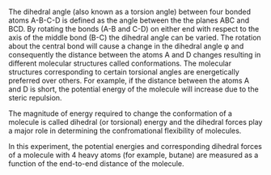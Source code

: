 The dihedral angle (also known as a torsion angle) between four bonded atoms A-B-C-D is defined as the angle between the the planes ABC and BCD. By rotating the bonds (A-B and C-D) on either end with respect to the axis of the middle bond (B-C) the dihedral angle can be varied. The rotation about the central bond will cause a change in the dihedral angle φ and consequently the distance between the atoms A and D changes resulting in different molecular structures called conformations. The molecular structures corresponding to certain torsional angles are energetically preferred over others. For example, if the distance between the atoms A and D is short, the potential energy of the molecule will increase due to the steric repulsion.

The magnitude of energy required to change the conformation of a molecule is called dihedral (or torsional) energy and the dihedral forces play a major role in determining the confromational flexibility of molecules.

In this experiment, the potential energies and corresponding dihedral forces of a molecule with 4 heavy atoms (for example, butane) are measured as a function of the end-to-end distance of the molecule. 

